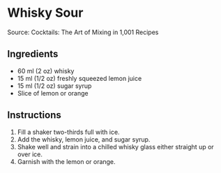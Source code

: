 # Whisky Sour #

Source: Cocktails: The Art of Mixing in 1,001 Recipes

## Ingredients ##
* 60 ml (2 oz) whisky
* 15 ml (1/2 oz) freshly squeezed lemon juice
* 15 ml (1/2 oz) sugar syrup
* Slice of lemon or orange

## Instructions ##
1. Fill a shaker two-thirds full with ice.
1. Add the whisky, lemon juice, and sugar syrup.
1. Shake well and strain into a chilled whisky glass either straight up or over ice.
1. Garnish with the lemon or orange.
